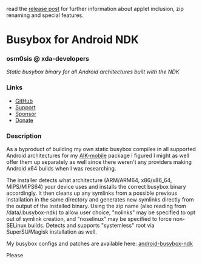  read the [release post](https://forum.xda-developers.com/showpost.php?p=64228091&postcount=420) for further information about applet inclusion, zip renaming and special features.
# Busybox for Android NDK
### osm0sis @ xda-developers
*Static busybox binary for all Android architectures built with the NDK*

### Links
* [GitHub](https://github.com/Magisk-Modules-Repo/Busybox-Installer)
* [Support](https://forum.xda-developers.com/showthread.php?t=2239421)
* [Sponsor](https://github.com/sponsors/osm0sis)
* [Donate](https://www.paypal.me/osm0sis)

### Description
As a byproduct of building my own static busybox compiles in all supported Android architectures for my [AIK-mobile](https://forum.xda-developers.com/showthread.php?t=2073775) package I figured I might as well offer them up separately as well since there weren't any providers making Android x64 builds when I was researching.

The installer detects what architecture (ARM/ARM64, x86/x86_64, MIPS/MIPS64) your device uses and installs the correct busybox binary accordingly. It then cleans up any symlinks from a possible previous installation in the same directory and generates new symlinks directly from the output of the installed binary. Using the zip name (also reading from /data/.busybox-ndk) to allow user choice, "nolinks" may be specified to opt out of symlink creation, and "noselinux" may be specified to force non-SELinux builds. Detects and supports "systemless" root via SuperSU/Magisk installation as well.

My busybox configs and patches are available here: [android-busybox-ndk](https://github.com/osm0sis/android-busybox-ndk)

Please